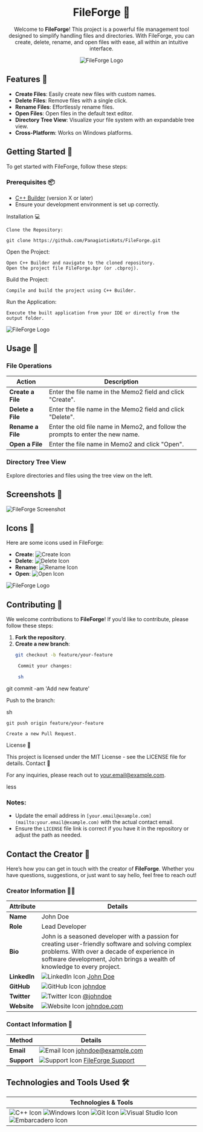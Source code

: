 <div align = "center">

# FileForge 🔨

</div>


<div align = "center">

    
Welcome to **FileForge**! This project is a powerful file management tool designed to simplify handling files and directories. With FileForge, you can create, delete, rename, and open files with ease, all within an intuitive interface.


</div>

<div align = "center">

    
![FileForge Logo](img/img.jpg) <!-- Replace with your logo URL -->


</div>


## Features 🌟

- **Create Files**: Easily create new files with custom names.
- **Delete Files**: Remove files with a single click.
- **Rename Files**: Effortlessly rename files.
- **Open Files**: Open files in the default text editor.
- **Directory Tree View**: Visualize your file system with an expandable tree view.
- **Cross-Platform**: Works on Windows platforms.

## Getting Started 🚀

To get started with FileForge, follow these steps:

### Prerequisites 📦

- [C++ Builder](https://www.embarcadero.com/products/delphi) (version X or later)
- Ensure your development environment is set up correctly.



Installation 💻

    Clone the Repository:

    git clone https://github.com/PanagiotisKots/FileForge.git
    

Open the Project:

    Open C++ Builder and navigate to the cloned repository.
    Open the project file FileForge.bpr (or .cbproj).

Build the Project:

    Compile and build the project using C++ Builder.

Run the Application:

    Execute the built application from your IDE or directly from the output folder.



![FileForge Logo](img/img2.jpg) <!-- Replace with your logo URL -->


## Usage 📘

### File Operations

| **Action**         | **Description**                                                              |
|--------------------|------------------------------------------------------------------------------|
| **Create a File**  | Enter the file name in the Memo2 field and click "Create".                   |
| **Delete a File**  | Enter the file name in the Memo2 field and click "Delete".                   |
| **Rename a File**  | Enter the old file name in Memo2, and follow the prompts to enter the new name. |
| **Open a File**    | Enter the file name in Memo2 and click "Open".                               |

### Directory Tree View

Explore directories and files using the tree view on the left.

## Screenshots 📸

![FileForge Screenshot](https://example.com/screenshot.png) <!-- Replace with your screenshot URL -->

## Icons 🎨

Here are some icons used in FileForge:

- **Create**:
  ![Create Icon](https://example.com/create-icon.png) <!-- Replace with your icon URL -->
- **Delete**:
  ![Delete Icon](https://example.com/delete-icon.png) <!-- Replace with your icon URL -->
- **Rename**:
  ![Rename Icon](https://example.com/rename-icon.png) <!-- Replace with your icon URL -->
- **Open**:
  ![Open Icon](https://example.com/open-icon.png) <!-- Replace with your icon URL -->





![FileForge Logo](img/img1.jpg) <!-- Replace with your logo URL -->
## Contributing 🤝

We welcome contributions to **FileForge**! If you’d like to contribute, please follow these steps:

1. **Fork the repository**.
2. **Create a new branch**:
   ```sh
   git checkout -b feature/your-feature

    Commit your changes:

    sh

git commit -am 'Add new feature'

Push to the branch:

sh

    git push origin feature/your-feature

    Create a new Pull Request.

License 📜

This project is licensed under the MIT License - see the LICENSE file for details.
Contact 📧

For any inquiries, please reach out to your.email@example.com.

less


### Notes:
- Update the email address in `[your.email@example.com](mailto:your.email@example.com)` with the actual contact email.
- Ensure the `LICENSE` file link is correct if you have it in the repository or adjust the path as needed.





## Contact the Creator 🤝

Here’s how you can get in touch with the creator of **FileForge**. Whether you have questions, suggestions, or just want to say hello, feel free to reach out!

### Creator Information 🧑‍💻

| **Attribute**      | **Details**                                                                                          |
|--------------------|------------------------------------------------------------------------------------------------------|
| **Name**           | John Doe                                                                                             |
| **Role**           | Lead Developer                                                                                      |
| **Bio**            | John is a seasoned developer with a passion for creating user-friendly software and solving complex problems. With over a decade of experience in software development, John brings a wealth of knowledge to every project. |
| **LinkedIn**       | ![LinkedIn Icon](https://icons.io/icons/linkedin.png) [John Doe](https://linkedin.com/in/johndoe) |
| **GitHub**         | ![GitHub Icon](https://icons.io/icons/github.png) [johndoe](https://github.com/johndoe)           |
| **Twitter**        | ![Twitter Icon](https://icons.io/icons/twitter.png) [@johndoe](https://twitter.com/johndoe)       |
| **Website**        | ![Website Icon](https://icons.io/icons/website.png) [johndoe.com](https://johndoe.com)             |

### Contact Information 📧

| **Method**         | **Details**                                                                                          |
|--------------------|------------------------------------------------------------------------------------------------------|
| **Email**          | ![Email Icon](https://icons.io/icons/email.png) [johndoe@example.com](mailto:johndoe@example.com) |
| **Support**        | ![Support Icon](https://icons.io/icons/support.png) [FileForge Support](mailto:support@fileforge.com) |







## Technologies and Tools Used 🛠️

| **Technologies & Tools**                                                                                       |
|-----------------------------------------------------------------------------------------------------------------|
| ![C++ Icon](https://github.com/github/octicons/raw/master/icons/c-plus-plus.svg) ![Windows Icon](https://github.com/github/octicons/raw/master/icons/windows.svg) ![Git Icon](https://github.com/github/octicons/raw/master/icons/git-branch.svg) ![Visual Studio Icon](https://github.com/github/octicons/raw/master/icons/visual-studio.svg) ![Embarcadero Icon](https://github.com/github/octicons/raw/master/icons/circle-filled.svg) |

